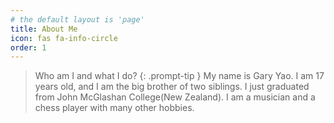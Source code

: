 ```yaml
---
# the default layout is 'page'
title: About Me
icon: fas fa-info-circle
order: 1
---
```


> Who am I and what I do?
{: .prompt-tip }
My name is Gary Yao. I am 17 years old, and I am the big brother of two siblings. I just graduated from John McGlashan College(New Zealand).
I am a musician and a chess player with many other hobbies.